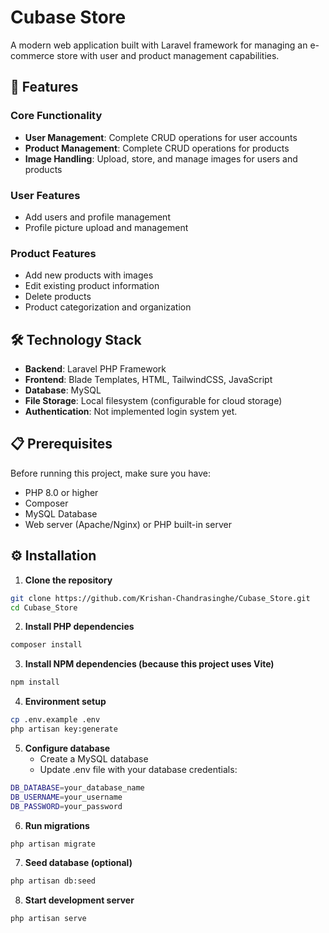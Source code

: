 # Cubase Store

A modern web application built with Laravel framework for managing an e-commerce store with user and product management capabilities.

## 🚀 Features

### Core Functionality
- **User Management**: Complete CRUD operations for user accounts
- **Product Management**: Complete CRUD operations for products
- **Image Handling**: Upload, store, and manage images for users and products

### User Features
- Add users and profile management
- Profile picture upload and management

### Product Features
- Add new products with images
- Edit existing product information
- Delete products
- Product categorization and organization

## 🛠️ Technology Stack

- **Backend**: Laravel PHP Framework
- **Frontend**: Blade Templates, HTML, TailwindCSS, JavaScript
- **Database**: MySQL
- **File Storage**: Local filesystem (configurable for cloud storage)
- **Authentication**: Not implemented login system yet.

## 📋 Prerequisites

Before running this project, make sure you have:

- PHP 8.0 or higher
- Composer
- MySQL Database
- Web server (Apache/Nginx) or PHP built-in server

## ⚙️ Installation

1. **Clone the repository**

```bash
git clone https://github.com/Krishan-Chandrasinghe/Cubase_Store.git
cd Cubase_Store
```

2. **Install PHP dependencies**

```bash
composer install
```

3. **Install NPM dependencies (because this project uses Vite)**

```bash
npm install
```

4. **Environment setup**

```bash
cp .env.example .env
php artisan key:generate
```

5. **Configure database**
   - Create a MySQL database
   - Update .env file with your database credentials:

```bash
DB_DATABASE=your_database_name
DB_USERNAME=your_username
DB_PASSWORD=your_password
```

6. **Run migrations**

```bash
php artisan migrate
```

7. **Seed database (optional)**

```bash
php artisan db:seed
```

8. **Start development server**

```bash
php artisan serve
```